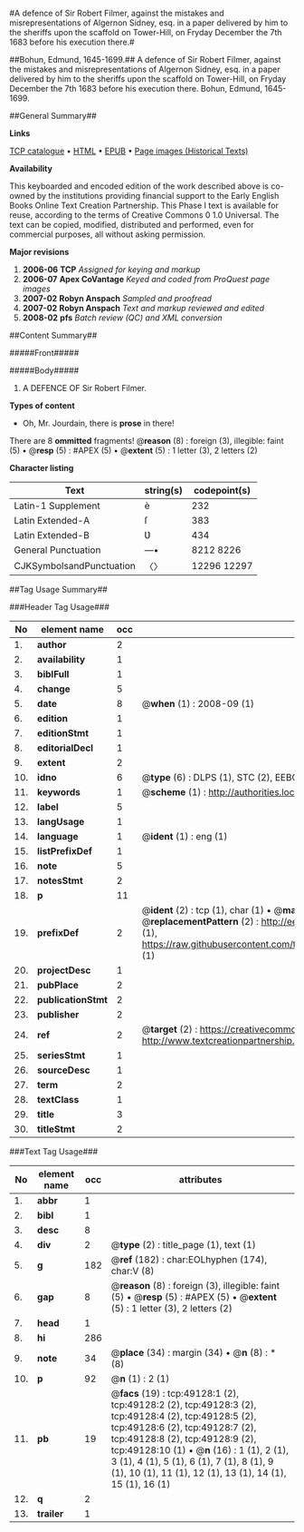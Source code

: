 #A defence of Sir Robert Filmer, against the mistakes and misrepresentations of Algernon Sidney, esq. in a paper delivered by him to the sheriffs upon the scaffold on Tower-Hill, on Fryday December the 7th 1683 before his execution there.#

##Bohun, Edmund, 1645-1699.##
A defence of Sir Robert Filmer, against the mistakes and misrepresentations of Algernon Sidney, esq. in a paper delivered by him to the sheriffs upon the scaffold on Tower-Hill, on Fryday December the 7th 1683 before his execution there.
Bohun, Edmund, 1645-1699.

##General Summary##

**Links**

[TCP catalogue](http://www.ota.ox.ac.uk/tcp/)  • 
[HTML](http://tei.it.ox.ac.uk/tcp/Texts-HTML/free/A28/A28558.html)  • 
[EPUB](http://tei.it.ox.ac.uk/tcp/Texts-EPUB/free/A28/A28558.epub) • 
[Page images (Historical Texts)](https://data.historicaltexts.jisc.ac.uk/view?pubId=eebo-11782008e&pageId=eebo-11782008e-49128-1)

**Availability**

This keyboarded and encoded edition of the
	       work described above is co-owned by the institutions
	       providing financial support to the Early English Books
	       Online Text Creation Partnership. This Phase I text is
	       available for reuse, according to the terms of Creative
	       Commons 0 1.0 Universal. The text can be copied,
	       modified, distributed and performed, even for
	       commercial purposes, all without asking permission.

**Major revisions**

1. __2006-06__ __TCP__ *Assigned for keying and markup*
1. __2006-07__ __Apex CoVantage__ *Keyed and coded from ProQuest page images*
1. __2007-02__ __Robyn Anspach__ *Sampled and proofread*
1. __2007-02__ __Robyn Anspach__ *Text and markup reviewed and edited*
1. __2008-02__ __pfs__ *Batch review (QC) and XML conversion*

##Content Summary##

#####Front#####

#####Body#####

1. A DEFENCE OF Sir Robert Filmer.

**Types of content**

  * Oh, Mr. Jourdain, there is **prose** in there!

There are 8 **ommitted** fragments! 
 @__reason__ (8) : foreign (3), illegible: faint (5)  •  @__resp__ (5) : #APEX (5)  •  @__extent__ (5) : 1 letter (3), 2 letters (2)

**Character listing**


|Text|string(s)|codepoint(s)|
|---|---|---|
|Latin-1 Supplement|è|232|
|Latin Extended-A|ſ|383|
|Latin Extended-B|Ʋ|434|
|General Punctuation|—•|8212 8226|
|CJKSymbolsandPunctuation|〈〉|12296 12297|

##Tag Usage Summary##

###Header Tag Usage###

|No|element name|occ|attributes|
|---|---|---|---|
|1.|__author__|2||
|2.|__availability__|1||
|3.|__biblFull__|1||
|4.|__change__|5||
|5.|__date__|8| @__when__ (1) : 2008-09 (1)|
|6.|__edition__|1||
|7.|__editionStmt__|1||
|8.|__editorialDecl__|1||
|9.|__extent__|2||
|10.|__idno__|6| @__type__ (6) : DLPS (1), STC (2), EEBO-CITATION (1), OCLC (1), VID (1)|
|11.|__keywords__|1| @__scheme__ (1) : http://authorities.loc.gov/ (1)|
|12.|__label__|5||
|13.|__langUsage__|1||
|14.|__language__|1| @__ident__ (1) : eng (1)|
|15.|__listPrefixDef__|1||
|16.|__note__|5||
|17.|__notesStmt__|2||
|18.|__p__|11||
|19.|__prefixDef__|2| @__ident__ (2) : tcp (1), char (1)  •  @__matchPattern__ (2) : ([0-9\-]+):([0-9IVX]+) (1), (.+) (1)  •  @__replacementPattern__ (2) : http://eebo.chadwyck.com/downloadtiff?vid=$1&page=$2 (1), https://raw.githubusercontent.com/textcreationpartnership/Texts/master/tcpchars.xml#$1 (1)|
|20.|__projectDesc__|1||
|21.|__pubPlace__|2||
|22.|__publicationStmt__|2||
|23.|__publisher__|2||
|24.|__ref__|2| @__target__ (2) : https://creativecommons.org/publicdomain/zero/1.0/ (1), http://www.textcreationpartnership.org/docs/. (1)|
|25.|__seriesStmt__|1||
|26.|__sourceDesc__|1||
|27.|__term__|2||
|28.|__textClass__|1||
|29.|__title__|3||
|30.|__titleStmt__|2||


###Text Tag Usage###

|No|element name|occ|attributes|
|---|---|---|---|
|1.|__abbr__|1||
|2.|__bibl__|1||
|3.|__desc__|8||
|4.|__div__|2| @__type__ (2) : title_page (1), text (1)|
|5.|__g__|182| @__ref__ (182) : char:EOLhyphen (174), char:V (8)|
|6.|__gap__|8| @__reason__ (8) : foreign (3), illegible: faint (5)  •  @__resp__ (5) : #APEX (5)  •  @__extent__ (5) : 1 letter (3), 2 letters (2)|
|7.|__head__|1||
|8.|__hi__|286||
|9.|__note__|34| @__place__ (34) : margin (34)  •  @__n__ (8) : * (8)|
|10.|__p__|92| @__n__ (1) : 2 (1)|
|11.|__pb__|19| @__facs__ (19) : tcp:49128:1 (2), tcp:49128:2 (2), tcp:49128:3 (2), tcp:49128:4 (2), tcp:49128:5 (2), tcp:49128:6 (2), tcp:49128:7 (2), tcp:49128:8 (2), tcp:49128:9 (2), tcp:49128:10 (1)  •  @__n__ (16) : 1 (1), 2 (1), 3 (1), 4 (1), 5 (1), 6 (1), 7 (1), 8 (1), 9 (1), 10 (1), 11 (1), 12 (1), 13 (1), 14 (1), 15 (1), 16 (1)|
|12.|__q__|2||
|13.|__trailer__|1||
